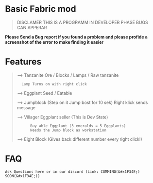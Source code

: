 # Basic  Fabric mod 

> DISCLAMER THIS IS A PROGRAMM IN DEVELOPER PHASE BUGS CAN APPERAR
> 
**Please Send a Bug report if you found a problem and please profide a screenshot of the error to make finding it easier**

# Features
> 
>   --> Tanzanite Ore / Blocks / Lamps / Raw tanzanite 
> 
>       Lamp Turns on with right click 
> 
>   --> Eggplant Seed / Eatable
>
>   --> Jumpblock (Step on it Jump bost for 10 sek) Right klick sends message
> 
>   --> Villager Eggplant seller (This is Dev State)
>
>           Buy able Eggplant (3 emeralds = 5 Eggplants)
>           Needs the Jump block as workstation 
> 
> 
> 
>   --> Eight Block (Gives back different number every right click!)

# FAQ
    Ask Questions here or in our discord (Link: COMMING(&#x1F34E;) SOON(&#x1F34E;))